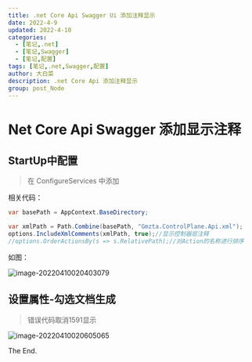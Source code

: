 ```yaml
---
title: .net Core Api Swagger Ui 添加注释显示
date: 2022-4-9
updated: 2022-4-10
categories: 
  - [笔记,.net]
  - [笔记,Swagger]
  - [笔记,配置]
tags: [笔记,.net,Swagger,配置]
author: 大白菜
description: .net Core Api 添加注释显示
group: post_Node
---
```


# Net Core Api Swagger 添加显示注释

## StartUp中配置

> 在 ConfigureServices 中添加 

相关代码：

```c#
var basePath = AppContext.BaseDirectory;

var xmlPath = Path.Combine(basePath, "Gmzta.ControlPlane.Api.xml");
options.IncludeXmlComments(xmlPath, true);//显示控制器层注释
//options.OrderActionsBy(s => s.RelativePath);//对Action的名称进行排序
```

如图：

![image-20220410020403079](https://gitee.com/zhy_bc/my-photo-manage/raw/master/Typora/SwaggerUi-image-1.png)

##  设置属性-勾选文档生成

> 错误代码取消1591显示

![image-20220410020605065](https://gitee.com/zhy_bc/my-photo-manage/raw/master/Typora/swagger-image-2.png)

The End.
